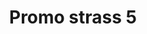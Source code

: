 ---
title: Promo strass 5
date: 
draft: false

# descripcion
description : Encontrá todas las promos de navidad en nuestra tienda de IG. Pedidos por  whatsapp, mail o dm.

materials: 

color: 

dimensions: 

code: 99-99-0700

type: "Promos"

categories: []

price: $580,00

price_eftvo: $490,00

# Images
# first image will be shown in the product page
images:
  # - image: "images/path_to_image"
  # La ubicacion de las imagenes es imagenes/Promos/Promos.Promo/99-99-0700-promo-strass-5
  - image: "./images/promos/promo/99-99-0700(1).jpg"
  - image: "./images/promos/promo/99-99-0700.jpg"
---